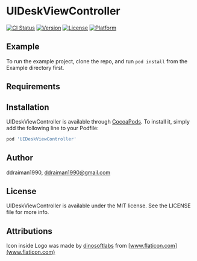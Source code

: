 # UIDeskViewController

[![CI Status](https://img.shields.io/travis/ddraiman1990/UIDeskViewController.svg?style=flat)](https://travis-ci.org/ddraiman1990/UIDeskViewController)
[![Version](https://img.shields.io/cocoapods/v/UIDeskViewController.svg?style=flat)](https://cocoapods.org/pods/UIDeskViewController)
[![License](https://img.shields.io/cocoapods/l/UIDeskViewController.svg?style=flat)](https://cocoapods.org/pods/UIDeskViewController)
[![Platform](https://img.shields.io/cocoapods/p/UIDeskViewController.svg?style=flat)](https://cocoapods.org/pods/UIDeskViewController)

## Example

To run the example project, clone the repo, and run `pod install` from the Example directory first.

## Requirements

## Installation

UIDeskViewController is available through [CocoaPods](https://cocoapods.org). To install
it, simply add the following line to your Podfile:

```ruby
pod 'UIDeskViewController'
```

## Author

ddraiman1990, ddraiman1990@gmail.com

## License

UIDeskViewController is available under the MIT license. See the LICENSE file for more info.

## Attributions

Icon inside Logo was made by [dinosoftlabs](https://www.flaticon.com/authors/dinosoftlabs) from [www.flaticon.com](www.flaticon.com)
